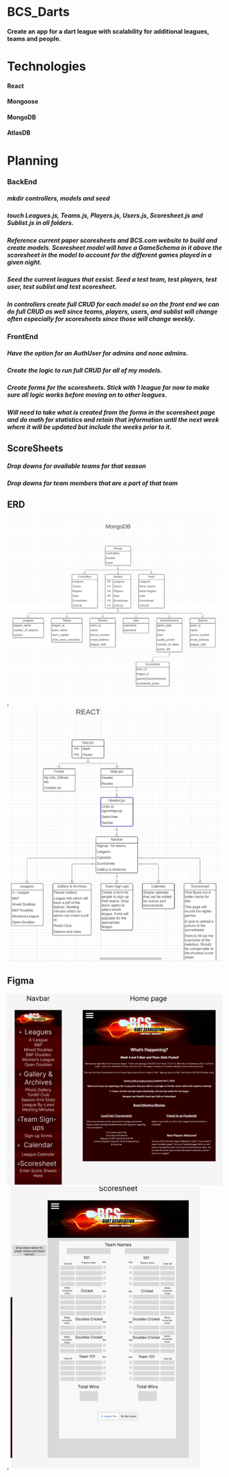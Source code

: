 # BCS_Darts
#### Create an app for a dart league with scalability for additional leagues, teams and people.
# Technologies
#### React
#### Mongoose
#### MongoDB
#### AtlasDB
# Planning
### BackEnd
##### mkdir controllers, models and seed
##### touch Leagues.js, Teams.js, Players.js, Users.js, Scoresheet.js and Sublist.js in all folders.
##### Reference current paper scoresheets and BCS.com website to build and create models. Scoresheet model will have a GameSchema in it above the scoresheet in the model to account for the different games played in a given night.
##### Seed the current leagues that exsist. Seed a test team, test players, test user, test sublist and test scoresheet.
##### In controllers create full CRUD for each model so on the front end we can do full CRUD as well since teams, players, users, and sublist will change often especially for scoresheets since those will change weekly. 
### FrontEnd
##### Have the option for an AuthUser for admins and none admins.
##### Create the logic to run full CRUD for all of my models.
##### Create forms for the scoresheets. Stick with 1 league for now to make sure all logic works before moving on to other leagues. 
##### Will need to take what is created from the forms in the scoresheet page and do math for statistics and retain that information until the next week where it will be updated but include the weeks prior to it.
## ScoreSheets
##### Drop downs for available teams for that season
##### Drop downs for team members that are a part of that team 
## ERD
![Alt text](ERD-with-mongoDB.png?raw=true "MongoDB"),
![Alt text](ERD-with-react.png?raw=true "React")
## Figma
![Alt text](Figma-homepage.png?raw=true "Home Page"),
![Alt text](Figma-scoresheet.png?raw=true "Scoresheet")